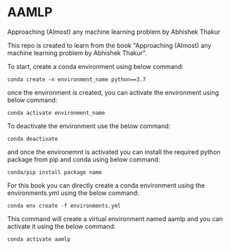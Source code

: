 # AAMLP
Approaching (Almost) any machine learning problem by Abhishek Thakur

This repo is created to learn from the book  "Approaching (Almost) any machine learning problem by Abhishek Thakur".

To start, create a conda environment using below command:
```
conda create -n environment_name python==3.7
```
once the environment is created, you can activate the environment using below command:
```
conda activate environment_name
```
To deactivate the environment use the below command:
```
conda deactivate
```

and once the environemnt is activated you can install the required python package from pip and conda using below command:
```
conda/pip install package name
```

For this book you can directly create a conda environment using the environments.yml using the below command:
```
conda env create -f environments.yml
```
This command will create a virtual environment named aamlp and you can activate it using the below command:
```
conda activate aamlp
```

